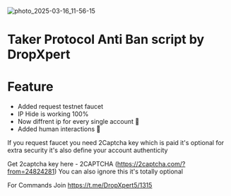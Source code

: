![photo_2025-03-16_11-56-15](https://github.com/user-attachments/assets/8c733b02-4e25-4f1a-b013-c385f5755822)
# Taker Protocol Anti Ban script by DropXpert
# Feature
* Added request testnet faucet
* IP Hide is working 100%
* Now diffrent ip for every single account 🤫
* Added human interactions 🤫

If you request faucet you need 2Captcha key which is paid it's optional for extra security it's also define your account authenticity 

Get 2captcha key here - 2CAPTCHA (https://2captcha.com/?from=24824281)
You can also ignore this it's totally optional

For Commands Join https://t.me/DropXpert5/1315

